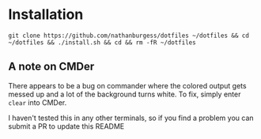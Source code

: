 # Installation
`git clone https://github.com/nathanburgess/dotfiles ~/dotfiles && cd ~/dotfiles && ./install.sh && cd && rm -fR ~/dotfiles`

## A note on CMDer
There appears to be a bug on commander where the colored output gets messed up and a lot of the background turns white. To fix, simply enter `clear` into CMDer.

I haven't tested this in any other terminals, so if you find a problem you can submit a PR to update this README
